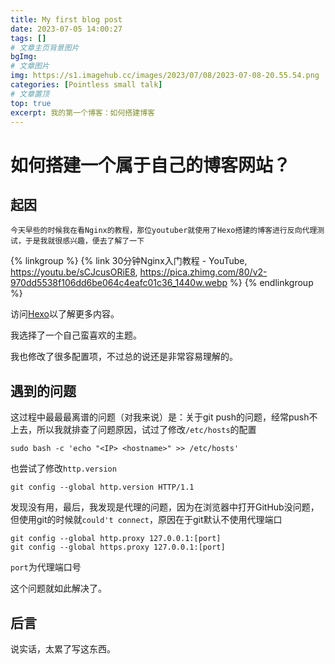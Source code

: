```yaml
---
title: My first blog post
date: 2023-07-05 14:00:27
tags: []
# 文章主页背景图片
bgImg: 
# 文章图片
img: https://s1.imagehub.cc/images/2023/07/08/2023-07-08-20.55.54.png
categories: [Pointless small talk]
# 文章置顶
top: true
excerpt: 我的第一个博客：如何搭建博客
---
```


# 如何搭建一个属于自己的博客网站？

## 起因

`今天早些的时候我在看Nginx的教程，那位youtuber就使用了Hexo搭建的博客进行反向代理测试，于是我就很感兴趣，便去了解了一下`

{% linkgroup %}
{% link 30分钟Nginx入门教程 - YouTube,
https://youtu.be/sCJcusORiE8, https://pica.zhimg.com/80/v2-970dd5538f106dd6be064c4eafc01c36_1440w.webp %}
{% endlinkgroup %}

访问[Hexo](https://hexo.io/)以了解更多内容。

我选择了一个自己蛮喜欢的主题。

我也修改了很多配置项，不过总的说还是非常容易理解的。

## 遇到的问题

这过程中最最最离谱的问题（对我来说）是：关于git push的问题，经常push不上去，所以我就排查了问题原因，试过了修改`/etc/hosts`的配置

```shell
sudo bash -c 'echo "<IP> <hostname>" >> /etc/hosts'
```

也尝试了修改`http.version`

```shell
git config --global http.version HTTP/1.1
```

发现没有用，最后，我发现是代理的问题，因为在浏览器中打开GitHub没问题，但使用git的时候就`could't connect`，原因在于git默认不使用代理端口

```shell
git config --global http.proxy 127.0.0.1:[port]
git config --global https.proxy 127.0.0.1:[port]
```

`port`为代理端口号

这个问题就如此解决了。

## 后言

说实话，太累了写这东西。